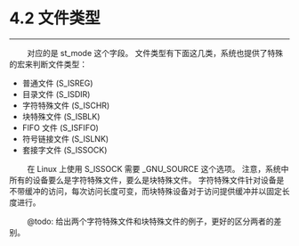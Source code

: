 # 4.2 文件类型
***

&emsp;&emsp;
对应的是 st\_mode 这个字段。
文件类型有下面这几类，系统也提供了特殊的宏来判断文件类型：

+ 普通文件 (S\_ISREG)
+ 目录文件 (S\_ISDIR)
+ 字符特殊文件 (S\_ISCHR)
+ 块特殊文件 (S\_ISBLK)
+ FIFO 文件 (S\_ISFIFO)
+ 符号链接文件 (S\_ISLNK)
+ 套接字文件 (S\_ISSOCK)

&emsp;&emsp;
在 Linux 上使用 S\_ISSOCK 需要 \_GNU\_SOURCE 这个选项。
注意，系统中所有的设备要么是字符特殊文件，要么是块特殊文件。
字符特殊文件针对设备是不带缓冲的访问，每次访问长度可变，而块特殊设备对于访问提供缓冲并以固定长度进行。

&emsp;&emsp;
@todo: 给出两个字符特殊文件和块特殊文件的例子，更好的区分两者的差别。